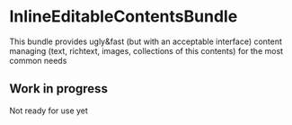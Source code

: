 InlineEditableContentsBundle
============================

This bundle provides ugly&fast (but with an acceptable interface) content managing (text, richtext, images, collections of this contents) for the most common needs

Work in progress
----------------
Not ready for use yet

